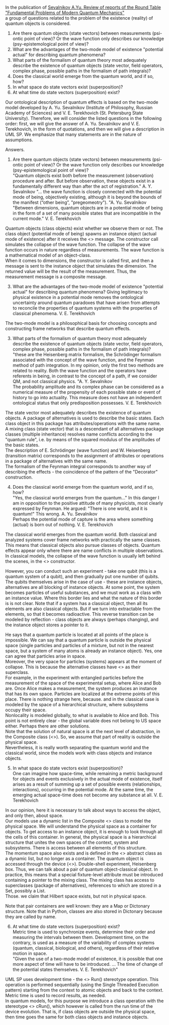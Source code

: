 In the publication of [Sevalnikov A.Yu. Review of reports of the Round Table "Fundamental Problems of Modern Quantum Mechanics"](https://vox-journal.org/html/issues/480)  
a group of questions related to the problem of the existence (reality) of quantum objects is considered.

1. Are there quantum objects (state vectors) between measurements
(psi-ontic point of view)? Or the wave function only describes our knowledge
(psy-epistemological point of view)?
2. What are the advantages of the two-mode model of existence "potential actual" for describing quantum phenomena?
3. What parts of the formalism of quantum theory most adequately describe
the existence of quantum objects (state vector, field operators, complex
phase, possible paths in the formalism of path integrals)?
4. Does the classical world emerge from the quantum world, and if so, how?
5. In what space do state vectors exist (superposition)?
6. At what time do state vectors (superposition) exist?

Our ontological description of quantum effects is based on the two-mode model developed by A. Yu. Sevalnikov (Institute of Philosophy, Russian Academy of Sciences) and V. E. Terekhovich (St. Petersburg State University). Therefore, we will consider the listed questions in the following order: first, we will give the answer of A. Yu. Sevalnikov and V. E. Terekhovich, in the form of quotations, and then we will give a description in UML SP.
We emphasize that many statements are in the nature of assumptions.

Answers.
1. Are there quantum objects (state vectors) between measurements
(psi-ontic point of view)? Or the wave function only describes our knowledge
(psy-epistemological point of view)?  
"Quantum objects exist both before the measurement (observation) procedure and after. But before observation, these objects exist in a fundamentally different way than after the act of registration." A. Y. Sevalnikov
"... the wave function is closely connected with the potential mode of being, objectively
existing, although it is beyond the bounds of the manifest (“other being”,
"pregeomeotry"). "A. Yu. Sevalnikov  
"Between dimensions, quantum objects are in a potential mode of being
in the form of a set of many possible states that are incompatible in the current
mode." V. E. Terekhovich
  
Quantum objects (class objects) exist whether we observe them or not. The class object (potential mode of being) spawns an instance object (actual mode of existence) after it receives the <<create>> message. The constructor call simulates the collapse of the wave function. The collapse of the wave function occurs in nature regardless of measurements.
The wave function is a mathematical model of an object-class.  
When it comes to dimensions, the constructor is called first, and then a message is sent to the instance object that simulates the dimension. The returned value will be the result of the measurement. Thus, the measurement message is a composite message.

3. What are the advantages of the two-mode model of existence "potential actual" for describing quantum phenomena?
Giving legitimacy to physical existence in a potential mode removes the ontological uncertainty around quantum paradoxes that have arisen from attempts to reconcile the properties of quantum systems with the properties of classical phenomena.
V. E. Terekhovich  

The two-mode model is a philosophical basis for choosing concepts and constructing frame networks that describe quantum effects.

3. What parts of the formalism of quantum theory most adequately describe the existence of quantum objects (state vector, field operators, complex phase, possible paths in the formalism of path integrals)?  
"these are the Heisenberg matrix formalism, the Schrödinger formalism associated with the concept of the wave function, and the Feynman method of path integration. In my opinion, only the first two methods are related to reality. Both the wave function and the operators have referents in being, in contrast to the concept of a path, if we consider QM, and not classical physics. "A. Y. Sevalnikov  
The probability amplitude and its complex phase can be considered as a numerical measure of the propensity of each possible state or event of history to go into actuality. This measure does not have an independent ontological
status that only predisposition possesses. V. E. Terekhovich  
  
The state vector most adequately describes the existence of quantum objects. A package of alternatives is used to describe the basic states. Each class object in this package has attributes/operations with the same name. A mixing class (state vector) that is a descendant of all alternatives package classes (multiple inheritance) resolves name conflicts according to the "quantum rule", i.e. by means of the squared modulus of the amplitudes of the basic states.  
The description of E. Schrödinger (wave function) and W. Heisenberg (transition matrix) corresponds to the assignment of attributes or operations in a package of alternatives with the same name.  
The formalism of the Feynman integral corresponds to another way of describing the effects - the coincidence of the pattern of the "Decorator" construction.
  
4. Does the classical world emerge from the quantum world, and if so, how?  
"Yes, the classical world emerges from the quantum..."
In this danger I am in opposition to the positive attitude of many physicists, most clearly
expressed by Feynman. He argued: "There is one world, and it is quantum!" This
wrong. A. Yu. Sevalnikov  
Perhaps the potential mode of capture is the area where something (actual) is born out of nothing. V. E. Terekhovich  
  
The classical world emerges from the quantum world. Both classical and analyzed systems cover frame networks with practically the same classes. This means that classical objects also pursue classes of objects. Quantum effects appear only where there are name conflicts in multiple observations. In classical models, the collapse of the wave function is usually left behind the scenes, in the <<Context>> constructor.  
  
However, you can conduct such an experiment - take one qubit (this is a quantum system of a qubit), and then gradually put one number of qubits. The qubits themselves arise in the case of use - these are instance objects, alternatives are all blocking of instance objects. At some point, the system becomes particles of useful substances, and we must work as a class with an instance value.
Where this border lies and what the nature of this border is is not clear.
Note that if a system has a classical object, then all its elements are also classical objects. But if we turn into extractable from the elements, so that it becomes radioactive. This reverse transition can be modeled by reflection - class objects are always (perhaps changing), and the instance object stores a pointer to it.  
  
He says that a quantum particle is located at all points of the place is impossible. We can say that a quantum particle is outside the physical space (single particles and particles of a mixture, but not in the nearest space, but a system of many atoms is already an instance object). Yes, one can agree that particles arise in space.  
Moreover, the very space for particles (systems) appears at the moment of collapse. This is because the alternative classes have <<Category>> as their superclass.  
For example, in the experiment with entangled particles before the measurement of the space of the experimental setup, where Alice and Bob are. Once Alice makes a measurement, the system produces an instance that has its own space. Particles are localized at the extreme points of this place. There is nothing strange here, because. and in the classical case is modeled by the space of a hierarchical structure, where subsystems occupy their space.  
Nonlocality is modeled globally, to what is available to Alice and Bob. This point is not entirely clear - the global variable does not belong to US space either. Perhaps there are other solutions.  
Note that the solution of natural space is at the next level of abstraction, in the Composite class (<<Category>>).
So, we assume that part of reality is outside the physical space.  
Nevertheless, it is really worth separating the quantum world and the classical world, since the models work with class objects and instance objects.  
  
5. In what space do state vectors exist (superposition)?  
One can imagine how space-time, while remaining a metric background for
objects and events exclusively in the actual mode of existence, itself arises
as a result of summing up a set of possible events (relationships, interactions),
occurring in the potential mode. At the same time, the emerging actual
space-time does not become any substance at all. V. E. Terekhovich   
  
In our opinion, here it is necessary to talk about ways to access the object, and only then, about space.  
Our models use a dynamic list in the Composite <<Category>> class to model the physical space. We will understand the physical space as a container for objects. To get access to an instance object, it is enough to look through all the cells of this container. In general, the physical space is a hierarchical structure that unites the own spaces of the context, system and subsystems. There is access between all elements of this structure.  
The momentum space also exists and is defined in the <<Substance>> abstract class as a dynamic list, but no longer as a container.
The quantum object is accessed through the device (<<System>>). Double-shell experiment, Heisenberg box. Thus, we can talk about a pair of quantum object-classical object. In practice, this means that a special fixture-level attribute must be introduced containing a pointer to the mixing class. The mixing class has access to superclasses (package of alternatives), references to which are stored in a Set, possibly a List.  
Those. we claim that Hilbert space exists, but not in physical space.  
  
Note that pair containers are well known: they are a Map or Dictonary structure. Note that in Python, classes are also stored in Dictonary because they are called by name.    
  
6. At what time do state vectors (superposition) exist?  
Metric time is used to synchronize events, determine their order
and measuring the intervals between them. Development time, on the contrary, is used as a measure of the variability of complex systems (quantum, classical, biological, and others), regardless of their relative motion in space.  
"Given the use of a two-mode model of existence, it is possible that one more aspect of time will have to be introduced. ... The time of change of the potential states themselves. V. E. Terekhovich"  
  
UML SP uses development time - the <<Exist>> Run() stereotype operation. This operation is performed sequentially (using the Single Threaded Execution pattern) starting from the context to atomic objects and back to the context. Metric time is used to record results, as needed.  
In quantum models, for this purpose we introduce a class operation with the stereotype <<Exist>> cRun(), which however is called from the run time of the device evolution. That is, if class objects are outside the physical space, then time goes the same for both class objects and instance objects.  
